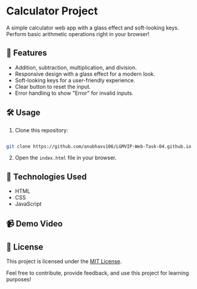 
# Calculator Project

A simple calculator web app with a glass effect and soft-looking keys. Perform basic arithmetic operations right in your browser!

## 🚀 Features

- Addition, subtraction, multiplication, and division.
- Responsive design with a glass effect for a modern look.
- Soft-looking keys for a user-friendly experience.
- Clear button to reset the input.
- Error handling to show "Error" for invalid inputs.

## 🛠️ Usage

1. Clone this repository: 
```bash 

git clone https://github.com/anubhavv106/LGMVIP-Web-Task-04.github.io
   ```
2. Open the `index.html` file in your browser.

## 🧰 Technologies Used

- HTML
- CSS
- JavaScript

## 📹 Demo Video

## 📝 License

This project is licensed under the [MIT License](LICENSE).

Feel free to contribute, provide feedback, and use this project for learning purposes!
